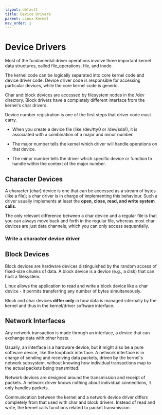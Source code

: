 ```yaml
---
layout: default
title: Device Drivers
parent: Linux Kernel
nav_order: 1
---
```


# Device Drivers

Most of the fundamental driver operations involve three important kernel data structures, called file_operations, file, and inode.

The kernel code can be logically separated into core kernel code and device driver code. Device driver code is responsible for accessing particular devices, while the core kernel code is generic. 

Char and block devices are accessed by filesystem nodes in the /dev directory. Block drivers have a completely different interface from the kernel's char drivers.

Device number registration is one of the first steps that driver code must carry.

* When you create a device file (like /dev/tty0 or /dev/sda1), it is associated with a combination of a major and minor number.

* The major number tells the kernel which driver will handle operations on that device.

* The minor number tells the driver which specific device or function to handle within the context of the major number.

## Character Devices

A character (char) device is one that can be accessed as a stream of bytes (like a file); a char driver is in charge of implementing this behaviour. Such a driver usually implements at least the **open, close, read, and write system calls**.

The only relevant difference between a char device and a regular file is that you can always move back and forth in the regular file, whereas most char devices are just data channels, which you can only access sequentially.

### Write a character device driver

## Block Devices

Block devices are hardware devices distinguished by the random access of fixed-size chunks of data. A block device is a device (e.g., a disk) that can host a filesystem.

Linux allows the application to read and write a block device like a char device - it permits transferring any number of bytes simultaneously.

Block and char devices **differ only** in how data is managed internally by the kernel and thus in the kernel/driver software interface.

## Network Interfaces

Any network transaction is made through an interface, a device that can exchange data with other hosts.

Usually, an interface is a hardware device, but it might also be a pure software device, like the loopback interface. A network interface is in charge of sending and receiving data packets, driven by the kernel's network subsystem, without knowing how individual transactions map to the actual packets being transmitted.

Network devices are designed around the transmission and receipt of packets. A network driver knows nothing about individual connections, it only handles packets.

Communication between the kernel and a network device driver differs completely from that used with char and block drivers. Instead of read and write, the kernel calls functions related to packet transmission.
